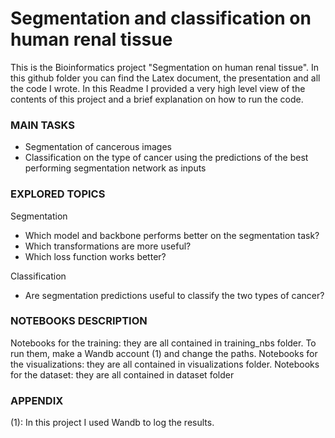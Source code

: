 # Segmentation and classification on human renal tissue

This is the Bioinformatics project "Segmentation on human renal tissue". In this github folder you can find the Latex document, the presentation and all the code I wrote.
In this Readme I provided a very high level view of the contents of this project and a brief explanation on how to run the code.

### MAIN TASKS

- Segmentation of cancerous images
- Classification on the type of cancer using the predictions of the best performing segmentation network as inputs


### EXPLORED TOPICS

Segmentation

- Which model and backbone performs better on the segmentation task?
- Which transformations are more useful?
- Which loss function works better?

Classification

- Are segmentation predictions useful to classify the two types of cancer?


### NOTEBOOKS DESCRIPTION

Notebooks for the training: they are all contained in training_nbs folder. To run them, make a Wandb account (1) and change the paths.
Notebooks for the visualizations: they are all contained in visualizations folder.
Notebooks for the dataset: they are all contained in dataset folder


### APPENDIX

(1): In this project I used Wandb to log the results.
